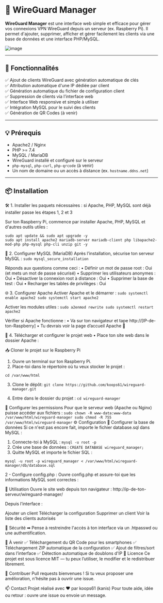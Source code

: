 # 🔐 WireGuard Manager

**WireGuard Manager** est une interface web simple et efficace pour gérer vos connexions VPN WireGuard depuis un serveur (ex. Raspberry Pi). Il permet d'ajouter, supprimer, afficher et gérer facilement les clients via une base de données et une interface PHP/MySQL.

![image](https://github.com/user-attachments/assets/9c163a2b-cc16-4dd7-a4b1-a1218dc9a7a5)


---

## 📂 Fonctionnalités

✅ Ajout de clients WireGuard avec génération automatique de clés  
✅ Attribution automatique d'une IP dédiée par client  
✅ Génération automatique du fichier de configuration client  
✅ Suppression de clients via l’interface web  
✅ Interface Web responsive et simple à utiliser  
✅ Intégration MySQL pour le suivi des clients  
✅ Génération de QR Codes (à venir)  

---

## 💡 Prérequis

- Apache2 / Nginx
- PHP >= 7.4
- MySQL / MariaDB
- WireGuard installé et configuré sur le serveur
- `php-mysql`, `php-curl`, `php-qrcode` (à venir)
- Un nom de domaine ou un accès à distance (ex. `hostname.ddns.net`)

---

## 📦 Installation
🛠️ 1. Installer les paquets nécessaires : si Apache, PHP, MySQL sont déjà installer passe les étapes 1, 2 et 3

Sur ton Raspberry Pi, commence par installer Apache, PHP, MySQL et d'autres outils utiles :
```
sudo apt update && sudo apt upgrade -y
sudo apt install apache2 mariadb-server mariadb-client php libapache2-mod-php php-mysql php-cli unzip git -y
```

🔧 2. Configurer MySQL (MariaDB)
Après l’installation, sécurise ton serveur MySQL :
``sudo mysql_secure_installation``

Réponds aux questions comme ceci :
•	Définir un mot de passe root : Oui (et mets un mot de passe sécurisé)
•	Supprimer les utilisateurs anonymes : Oui
•	Désactiver la connexion root à distance : Oui
•	Supprimer la base de test : Oui
•	Recharger les tables de privilèges : Oui

🌐 3. Configurer Apache
Activer Apache et le démarrer :
``
sudo systemctl enable apache2
sudo systemctl start apache2
``

Activer les modules utiles :
``
sudo a2enmod rewrite
sudo systemctl restart apache2
``

Vérifier si Apache fonctionne :
•	Va sur ton navigateur et tape http://[IP-de-ton-Raspberry]
•	Tu devrais voir la page d’accueil Apache 🎉

📝 4. Télécharger et configurer le projet web
•	Place ton site web dans le dossier Apache :


📥 Cloner le projet sur le Raspberry Pi

1.	Ouvre un terminal sur ton Raspberry Pi.
2.	Place-toi dans le répertoire où tu veux stocker le projet : 

``cd /var/www/html``

3.	Clone le dépôt: 
``git clone https://github.com/koops61/wireguard-manager.git``

4.	Entre dans le dossier du projet : 
``cd wireguard-manager``

🎯 Configurer les permissions
Pour que le serveur web (Apache ou Nginx) puisse accéder aux fichiers :
``
sudo chown -R www-data:www-data /var/www/html/wireguard-manager
sudo chmod -R 755 /var/www/html/wireguard-manager
``
⚙️ Configuration
🔄 Configurer la base de données
Si ce n'est pas encore fait, importe le fichier database.sql dans MySQL :
1.	Connecte-toi à MySQL : 
``mysql -u root -p``
2.	Crée une base de données : 
``CREATE DATABASE wireguard_manager;``
3.	Quitte MySQL et importe le fichier SQL : 

``mysql -u root -p wireguard_manager < /var/www/html/wireguard-manager/db/database.sql``

2 - Configure config.php :
Ouvre config.php et assure-toi que les informations MySQL sont correctes :

🚀 Utilisation
Ouvre le site web depuis ton navigateur :
http://ip-de-ton-serveur/wireguard-manager/

Depuis l’interface :

Ajouter un client
Télécharger la configuration
Supprimer un client
Voir la liste des clients autorisés

🔐 Sécurité
➡ Pense à restreindre l'accès à ton interface via un .htpasswd ou une authentification.

📌 À venir
✅ Téléchargement du QR Code pour les smartphones
✅ Téléchargement ZIP automatique de la configuration
✅ Ajout de filtres/sort dans l’interface
✅ Détection automatique de doublons d'IP
📄 Licence
Ce projet est sous licence MIT — tu peux l’utiliser, le modifier et le redistribuer librement.

🤝 Contribuer
Pull requests bienvenues !
Si tu veux proposer une amélioration, n'hésite pas à ouvrir une issue.

📫 Contact
Projet réalisé avec ❤️ par koops61 (kanis)
Pour toute aide, idée ou retour : ouvre une issue ou envoie un message.
